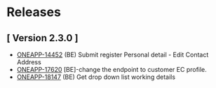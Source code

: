 # Releases #

## [ Version 2.3.0 ] ##

* [ONEAPP-14452](https://jira.tau2904.com/browse/ONEAPP-14452) (BE) Submit register Personal detail - Edit Contact Address
* [ONEAPP-17620](https://jira.tau2904.com/browse/ONEAPP-17620) [BE]-change the endpoint to customer EC profile.
* [ONEAPP-18147](https://jira.tau2904.com/browse/ONEAPP-18147) (BE) Get drop down list working details